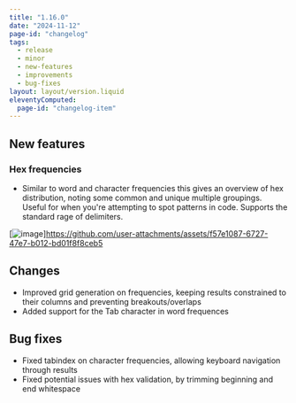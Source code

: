 ```yaml
---
title: "1.16.0"
date: "2024-11-12"
page-id: "changelog"
tags: 
  - release
  - minor
  - new-features
  - improvements
  - bug-fixes
layout: layout/version.liquid
eleventyComputed:
  page-id: "changelog-item"
---
```

## New features
### Hex frequencies
- Similar to word and character frequencies this gives an overview of hex distribution, noting some common and unique multiple groupings. Useful for when you're attempting to spot patterns in code. Supports the standard rage of delimiters.

[![image](https://github.com/user-attachments/assets/f57e1087-6727-47e7-b012-bd01f8f8ceb5)]https://github.com/user-attachments/assets/f57e1087-6727-47e7-b012-bd01f8f8ceb5


## Changes
- Improved grid generation on frequencies, keeping results constrained to their columns and preventing breakouts/overlaps
- Added support for the Tab character in word frequences

## Bug fixes
- Fixed tabindex on character frequencies, allowing keyboard navigation through results
- Fixed potential issues with hex validation, by trimming beginning and end whitespace